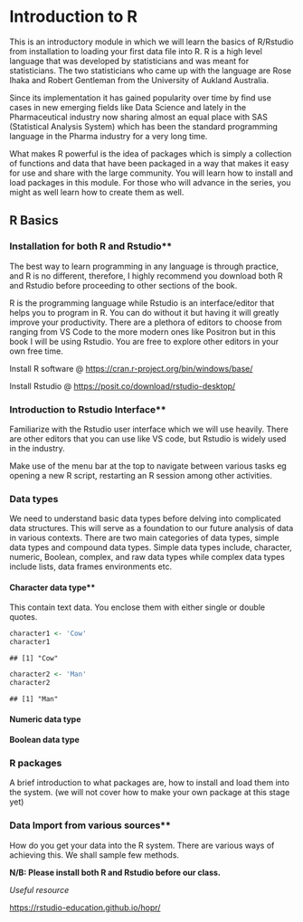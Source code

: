 # Introduction to R 

This is an introductory module in which we will learn the basics of R/Rstudio from installation to loading your first data file into R. R is a high level language that was developed by statisticians and was meant for statisticians. The two statisticians who came up with the language are Rose Ihaka and Robert Gentleman from the University of Aukland Australia. 

Since its implementation it has gained popularity over time by find use cases in new emerging fields like Data Science and lately in the Pharmaceutical industry now sharing almost an equal place with SAS (Statistical Analysis System) which has been the standard programming language in the Pharma industry for a very long time.

What makes R powerful is the idea of packages which is simply a collection of functions and data that have been packaged in a way that makes it easy for use and share with the large community. You will learn how to install and load packages in this module. For those who will advance in the series, you might as well learn how to create them as well.

## R Basics

### Installation for both R and Rstudio**

The best way to learn programming in any language is through practice, and R is no different, therefore, I highly recommend you download both R and Rstudio before proceeding to other sections of the book.

R is the programming language while Rstudio is an interface/editor that helps you to program in R. You can do without it but having it will greatly improve your productivity. There are a plethora of editors to choose from ranging from VS Code to the more modern ones like Positron but in this book I will be using Rstudio. You are free to explore other editors in your own free time.

Install R software @ https://cran.r-project.org/bin/windows/base/

Install Rstudio @ https://posit.co/download/rstudio-desktop/

### Introduction to Rstudio Interface**

Familiarize with the Rstudio user interface which we will use heavily. There are other editors that you can use like VS code, but Rstudio is widely used in the industry.

Make use of the menu bar at the top to navigate between various tasks eg opening a new R script, restarting an R session among other activities.

### Data types

We need to understand basic data types before delving into complicated data structures. This will serve as a foundation to our future analysis of data in various contexts. There are two main categories of data types, simple data types and compound data types. Simple data types include, character, numeric, Boolean, complex, and raw data types while complex data types include lists, data frames environments etc.

#### Character data type**

This contain text data. You enclose them with either single or double quotes.


``` r
character1 <- 'Cow'
character1
```

```
## [1] "Cow"
```

``` r
character2 <- 'Man'
character2
```

```
## [1] "Man"
```

#### Numeric data type

#### Boolean data type





### R packages

A brief introduction to what packages are, how to install and load them into the system. (we will not cover how to make your own package at this stage yet)

### Data Import from various sources**

How do you get your data into the R system. There are various ways of achieving this. We shall sample few methods.


**N/B: Please install both R and Rstudio before our class.**

*Useful resource*

https://rstudio-education.github.io/hopr/


